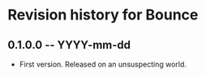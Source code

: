 # Revision history for Bounce

## 0.1.0.0  -- YYYY-mm-dd

* First version. Released on an unsuspecting world.
